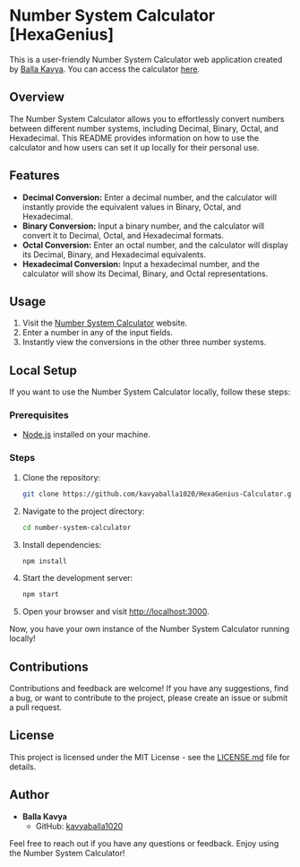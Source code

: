 # Number System Calculator [HexaGenius]

This is a user-friendly Number System Calculator web application created by [Balla Kavya](https://github.com/kavyaballa1020). You can access the calculator [here](https://hexagenius-calculator.onrender.com/).


## Overview

The Number System Calculator allows you to effortlessly convert numbers between different number systems, including Decimal, Binary, Octal, and Hexadecimal. This README provides information on how to use the calculator and how users can set it up locally for their personal use.

## Features

- **Decimal Conversion:** Enter a decimal number, and the calculator will instantly provide the equivalent values in Binary, Octal, and Hexadecimal.
- **Binary Conversion:** Input a binary number, and the calculator will convert it to Decimal, Octal, and Hexadecimal formats.
- **Octal Conversion:** Enter an octal number, and the calculator will display its Decimal, Binary, and Hexadecimal equivalents.
- **Hexadecimal Conversion:** Input a hexadecimal number, and the calculator will show its Decimal, Binary, and Octal representations.

## Usage

1. Visit the [Number System Calculator](https://hexagenius-calculator.onrender.com/) website.
2. Enter a number in any of the input fields.
3. Instantly view the conversions in the other three number systems.

## Local Setup

If you want to use the Number System Calculator locally, follow these steps:

### Prerequisites

- [Node.js](https://nodejs.org/) installed on your machine.

### Steps

1. Clone the repository:

   ```bash
   git clone https://github.com/kavyaballa1020/HexaGenius-Calculator.git
   ```

2. Navigate to the project directory:

   ```bash
   cd number-system-calculator
   ```

3. Install dependencies:

   ```bash
   npm install
   ```

4. Start the development server:

   ```bash
   npm start
   ```

5. Open your browser and visit [http://localhost:3000](http://localhost:3000).

Now, you have your own instance of the Number System Calculator running locally!

## Contributions

Contributions and feedback are welcome! If you have any suggestions, find a bug, or want to contribute to the project, please create an issue or submit a pull request.

## License

This project is licensed under the MIT License - see the [LICENSE.md](LICENSE.md) file for details.

## Author

- **Balla Kavya**
  - GitHub: [kavyaballa1020](https://github.com/kavyaballa1020)

Feel free to reach out if you have any questions or feedback. Enjoy using the Number System Calculator!
